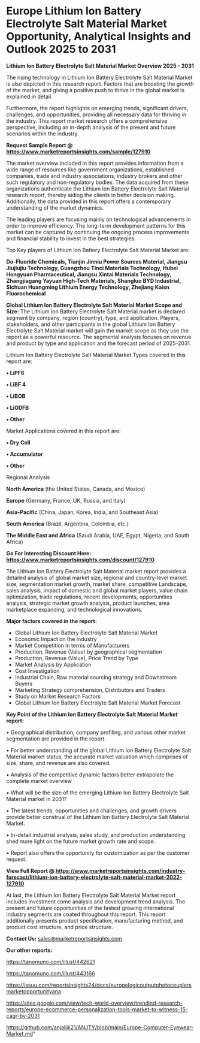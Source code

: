 # Europe Lithium Ion Battery Electrolyte Salt Material Market Opportunity, Analytical Insights and Outlook 2025 to 2031

<Strong> Lithium Ion Battery Electrolyte Salt Material Market Overview 2025 - 2031</strong>

The rising technology in Lithium Ion Battery Electrolyte Salt Material Market is also depicted in this research report. Factors that are boosting the growth of the market, and giving a positive push to thrive in the global market is explained in detail.

Furthermore, the report highlights on emerging trends, significant drivers, challenges, and opportunities, providing all necessary data for thriving in the industry. This report market research offers a comprehensive perspective, including an in-depth analysis of the present and future scenarios within the industry.

<strong>Request Sample Report @ <a href=https://www.marketreportsinsights.com/sample/127910>https://www.marketreportsinsights.com/sample/127910</a></strong>

The market overview included in this report provides information from a wide range of resources like government organizations, established companies, trade and industry associations, industry brokers and other such regulatory and non-regulatory bodies. The data acquired from these organizations authenticate the Lithium Ion Battery Electrolyte Salt Material research report, thereby aiding the clients in better decision making. Additionally, the data provided in this report offers a contemporary understanding of the market dynamics.

The leading players are focusing mainly on technological advancements in order to improve efficiency. The long-term development patterns for this market can be captured by continuing the ongoing process improvements and financial stability to invest in the best strategies.

Top Key players of Lithium Ion Battery Electrolyte Salt Material Market are:

<strong>Do-Fluoride Chemicals, Tianjin Jinniu Power Sources Material, Jiangsu Jiujiujiu Technology, Guangzhou Tinci Materials Technology, Hubei Hongyuan Pharmaceutical, Jiangsu Xintai Materials Technology, Zhangjiagang Yayuan High-Tech Materials, Shangluo BYD Industrial, Sichuan Huangming Lithium Energy Technology, Zhejiang Kaisn Fluorochemical</strong>

<strong><b>Global Lithium Ion Battery Electrolyte Salt Material Market Scope and Size:</b></strong>
The Lithium Ion Battery Electrolyte Salt Material market is declared segment by company, region (country), type, and application. Players, stakeholders, and other participants in the global Lithium Ion Battery Electrolyte Salt Material market will gain the market scope as they use the report as a powerful resource. The segmental analysis focuses on revenue and product by type and application and the forecast period of 2025-2031.

Lithium Ion Battery Electrolyte Salt Material Market Types covered in this report are:

<strong>• LiPF6

• LiBF 4

• LiBOB

• LiODFB

• Other</strong>

Market Applications covered in this report are:

<strong>• Dry Cell

• Accumulator

• Other</strong> 

Regional Analysis

<strong>North America</strong> (the United States, Canada, and Mexico)

<strong>Europe</strong> (Germany, France, UK, Russia, and Italy)

<strong>Asia-Pacific</strong> (China, Japan, Korea, India, and Southeast Asia)

<strong>South America</strong> (Brazil, Argentina, Colombia, etc.)

<strong>The Middle East and Africa</strong> (Saudi Arabia, UAE, Egypt, Nigeria, and South Africa)

<strong>Go For Interesting Discount Here: <a href=https://www.marketreportsinsights.com/discount/127910>https://www.marketreportsinsights.com/discount/127910</a></strong>

The Lithium Ion Battery Electrolyte Salt Material market report provides a detailed analysis of global market size, regional and country-level market size, segmentation market growth, market share, competitive Landscape, sales analysis, impact of domestic and global market players, value chain optimization, trade regulations, recent developments, opportunities analysis, strategic market growth analysis, product launches, area marketplace expanding, and technological innovations.

<strong><b>Major factors covered in the report:</b></strong>
<ul>
  <li>Global Lithium Ion Battery Electrolyte Salt Material Market </li>
  <li>Economic Impact on the Industry</li>
  <li>Market Competition in terms of Manufacturers</li>
  <li>Production, Revenue (Value) by geographical segmentation</li>
  <li>Production, Revenue (Value), Price Trend by Type</li>
  <li>Market Analysis by Application</li>
  <li>Cost Investigation</li>
  <li>Industrial Chain, Raw material sourcing strategy and Downstream Buyers</li>
  <li>Marketing Strategy comprehension, Distributors and Traders</li>
  <li>Study on Market Research Factors</li>
  <li>Global Lithium Ion Battery Electrolyte Salt Material Market Forecast</li>
</ul>

<strong><b>Key Point of the Lithium Ion Battery Electrolyte Salt Material Market report:</b></strong>

• Geographical distribution, company profiling, and various other market segmentation are provided in the report.

• For better understanding of the global Lithium Ion Battery Electrolyte Salt Material market status, the accurate market valuation which comprises of size, share, and revenue are also covered.

• Analysis of the competitive dynamic factors better extrapolate the complete market overview

• What will be the size of the emerging Lithium Ion Battery Electrolyte Salt Material market in 2031?

• The latest trends, opportunities and challenges, and growth drivers provide better construal of the Lithium Ion Battery Electrolyte Salt Material Market.

• In-detail industrial analysis, sales study, and production understanding shed more light on the future market growth rate and scope.

• Report also offers the opportunity for customization as per the customer request.

<strong><b>View Full Report @ <a href=https://www.marketreportsinsights.com/industry-forecast/lithium-ion-battery-electrolyte-salt-material-market-2022-127910>https://www.marketreportsinsights.com/industry-forecast/lithium-ion-battery-electrolyte-salt-material-market-2022-127910</a></b></strong>


At last, the Lithium Ion Battery Electrolyte Salt Material Market report includes investment come analysis and development trend analysis. The present and future opportunities of the fastest growing international industry segments are coated throughout this report. This report additionally presents product specification, manufacturing method, and product cost structure, and price structure.

<strong>Contact Us:</strong>
sales@marketreportsinsights.com

<strong>Our other reports:</strong>

<a href=https://tanomuno.com/illust/442621>https://tanomuno.com/illust/442621</a>

<a href=https://tanomuno.com/illust/443166>https://tanomuno.com/illust/443166</a>

<a href=https://issuu.com/reportsinsights24/docs/europelogicoutputphotocouplersmarketopportunityana>https://issuu.com/reportsinsights24/docs/europelogicoutputphotocouplersmarketopportunityana</a>

<a href=https://sites.google.com/view/tech-world-overview/trendind-research-reports/europe-ecommerce-personalization-tools-market-to-witness-15-cagr-by-2031>https://sites.google.com/view/tech-world-overview/trendind-research-reports/europe-ecommerce-personalization-tools-market-to-witness-15-cagr-by-2031</a>

<a href=https://github.com/anjaliiii21/ANJTY/blob/main/Europe-Computer-Eyewear-Market.md>https://github.com/anjaliiii21/ANJTY/blob/main/Europe-Computer-Eyewear-Market.md</a>"
